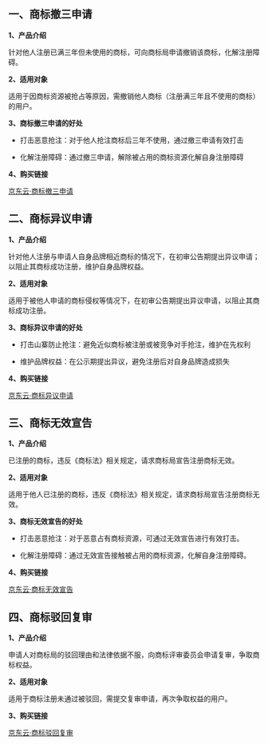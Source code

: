 ## 一、商标撤三申请

**1、产品介绍**

  针对他人注册已满三年但未使用的商标，可向商标局申请撤销该商标，化解注册障碍。

**2、适用对象**

  适用于因商标资源被抢占等原因，需撤销他人商标（注册满三年且不使用的商标）的用户。

**3、商标撤三申请的好处**

- 打击恶意抢注：对于他人抢注商标后三年不使用，通过撤三申请有效打击

- 化解注册障碍：通过撤三申请，解除被占用的商标资源化解自身注册障碍

**4、购买链接**

  [京东云·商标撤三申请](https://qifu-console.jdcloud.com/sbcssq/create)

## 二、商标异议申请

**1、产品介绍**

  针对他人注册与申请人自身品牌相近商标的情况下，在初审公告期提出异议申请；以阻止其商标成功注册，维护自身品牌权益。

**2、适用对象**

  适用于被他人申请的商标侵权等情况下，在初审公告期提出异议申请，以阻止其商标成功注册。

**3、商标异议申请的好处**

- 打击山寨防止抢注：避免近似商标被注册或被竞争对手抢注，维护在先权利

- 维护品牌权益：在公示期提出异议，避免注册后对自身品牌造成损失

**4、购买链接**

 [京东云·商标异议申请](https://qifu-console.jdcloud.com/sbyysq/create)


## 三、商标无效宣告

**1、产品介绍**

  已注册的商标，违反《商标法》相关规定，请求商标局宣告注册商标无效。

**2、适用对象**

  适用于他人已注册的商标，违反《商标法》相关规定，请求商标局宣告注册商标无效。

**3、商标无效宣告的好处**
- 打击恶意抢注：对于恶意占有商标资源，可通过无效宣告进行有效打击。

- 化解注册障碍：通过无效宣告接触被占用的商标资源，化解自身注册障碍。

**4、购买链接**

 [京东云·商标无效宣告](https://qifu-console.jdcloud.com/sbwxxg/create)


## 四、商标驳回复审

**1、产品介绍**

申请人对商标局的驳回理由和法律依据不服，向商标评审委员会申请复审，争取商标权益。

**2、适用对象**

适用于商标注册未通过被驳回，需提交复审申请，再次争取权益的用户。

**3、购买链接**

 [京东云·商标驳回复审](https://qifu-console.jdcloud.com/sbbhfs/create)
